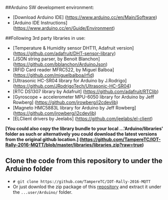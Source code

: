 ##Arduino SW development environment:  
- [Download Arduino IDE] (https://www.arduino.cc/en/Main/Software)    
- [Arduino IDE Instructions] (https://www.arduino.cc/en/Guide/Environment)     

##Following 3rd party libraries in use:   
- [Temperature & Humidity sensor DHT11, Adafruit version] (https://github.com/adafruit/DHT-sensor-library)     
- [JSON string parser, by Benoit Blanchon] (https://github.com/bblanchon/ArduinoJson)    
- [RFID Card reader MFRC522, by Miguel Balboa] (https://github.com/miguelbalboa/rfid)    
- [Ultrasonic HC-SR04 library for Arduino by J.Rodrigo] (https://github.com/JRodrigoTech/Ultrasonic-HC-SR04)    
- [RTC DS1307 library by Adafruit] (https://github.com/adafruit/RTClib)    
- [Gyroscope + accelerometer MPU-6050 library for Arduino by Jeff Rowberg] (https://github.com/jrowberg/i2cdevlib)
- [Magneto HMC5883L library for Arduino by Jeff Rowberg] (https://github.com/jrowberg/i2cdevlib)
- [ELClient drivers by Jeelabs] (https://github.com/jeelabs/el-client)    

__[You could also copy the library bundle to your local ...'Arduino/libraries' folder as such or alternatively you could download the latest versions from the original github location.] (https://github.com/TampereTC/IOT-Rally-2016-MQTT/blob/master/libraries/libraries.zip?raw=true)__

## Clone the code from this repository to under the Arduino folder
- `# git clone https://github.com/TampereTC/IOT-Rally-2016-MQTT`
- Or just downlod the zip package of this [repository](https://github.com/TampereTC/IOT-Rally-2016-MQTT/archive/master.zip) and extract it under the `...user/Arduino/` folder.


